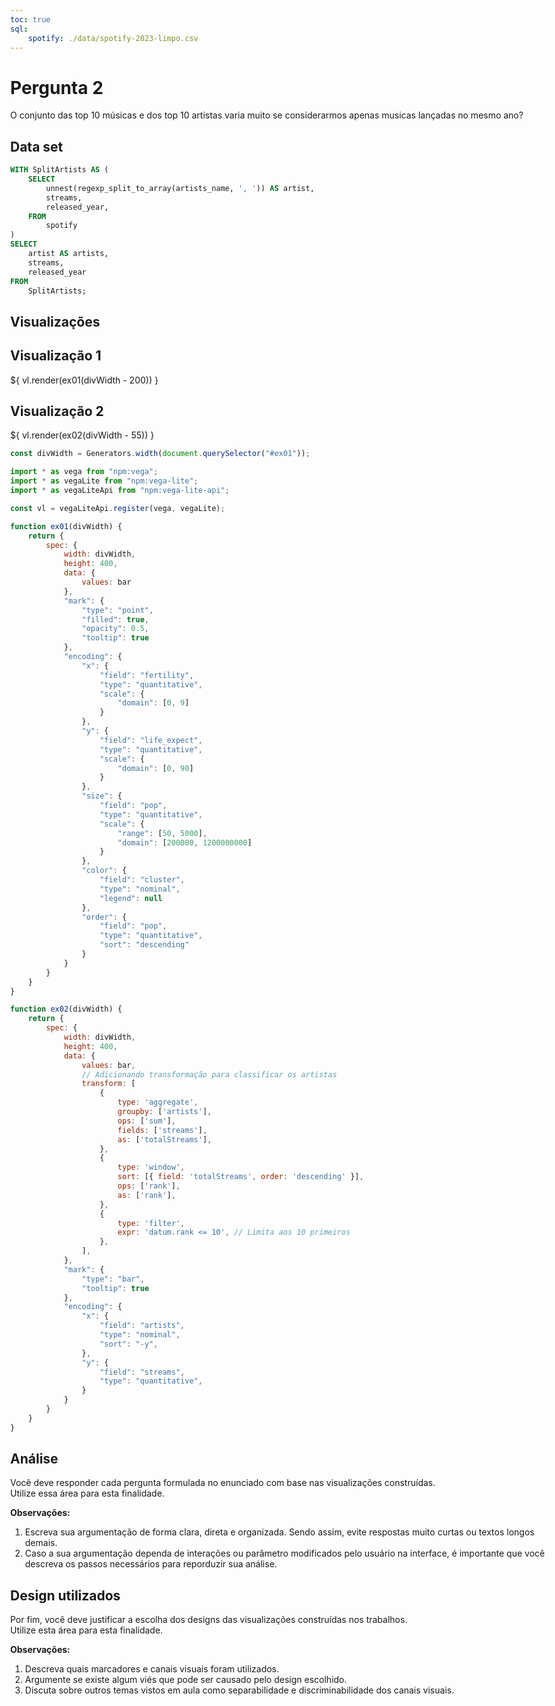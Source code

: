 ```yaml
---
toc: true
sql:
    spotify: ./data/spotify-2023-limpo.csv
---
```


<style>
    body, div, p, li, ol { max-width: none; }
</style>

# Pergunta 2
O conjunto das top 10 músicas e dos top 10 artistas varia muito se considerarmos apenas musicas lançadas no mesmo ano?

## Data set

```sql id = bar display
WITH SplitArtists AS (
    SELECT 
        unnest(regexp_split_to_array(artists_name, ', ')) AS artist,
        streams,
        released_year,
    FROM 
        spotify
)
SELECT 
    artist AS artists,
    streams,
    released_year
FROM 
    SplitArtists;
```
## Visualizações

<div class="grid grid-cols-2">
    <div id="ex01" class="card grid-colspan-2" >
        <h2 class="title">Visualização 1</h2>
        <div style="width: 100%; margin-top: 15px;">
            ${ vl.render(ex01(divWidth - 200)) }
        </div>
    </div>
    <div id="ex02" class="card grid-colspan-2">
        <h2>Visualização 2</h2>
        <div style="width: 100%; margin-top: 15px;">
            ${ vl.render(ex02(divWidth - 55)) }
        </div>
    </div>
</div>

<!--Tamanho dos cards. Caso vcs usem cards de multiplos tamanhos, 
    será necessário criar um generator para cada classe de card.
-->
```js
const divWidth = Generators.width(document.querySelector("#ex01"));

```

```js
import * as vega from "npm:vega";
import * as vegaLite from "npm:vega-lite";
import * as vegaLiteApi from "npm:vega-lite-api";

const vl = vegaLiteApi.register(vega, vegaLite);

function ex01(divWidth) {
    return {
        spec: {
            width: divWidth,
            height: 400,
            data: {
                values: bar
            },
            "mark": {
                "type": "point",
                "filled": true,
                "opacity": 0.5,
                "tooltip": true
            },
            "encoding": {
                "x": {
                    "field": "fertility",
                    "type": "quantitative",
                    "scale": {
                        "domain": [0, 9]
                    }
                },
                "y": {
                    "field": "life_expect",
                    "type": "quantitative",
                    "scale": {
                        "domain": [0, 90]
                    }
                },
                "size": {
                    "field": "pop",
                    "type": "quantitative",
                    "scale": {
                        "range": [50, 5000],
                        "domain": [200000, 1200000000]
                    }
                },
                "color": {
                    "field": "cluster",
                    "type": "nominal",
                    "legend": null
                },
                "order": {
                    "field": "pop",
                    "type": "quantitative",
                    "sort": "descending"
                }
            }
        }
    }
}

function ex02(divWidth) {
    return {
        spec: {
            width: divWidth,
            height: 400,
            data: {
                values: bar,
                // Adicionando transformação para classificar os artistas
                transform: [
                    {
                        type: 'aggregate',
                        groupby: ['artists'],
                        ops: ['sum'],
                        fields: ['streams'],
                        as: ['totalStreams'],
                    },
                    {
                        type: 'window',
                        sort: [{ field: 'totalStreams', order: 'descending' }],
                        ops: ['rank'],
                        as: ['rank'],
                    },
                    {
                        type: 'filter',
                        expr: 'datum.rank <= 10', // Limita aos 10 primeiros
                    },
                ],
            },
            "mark": {
                "type": "bar",
                "tooltip": true
            },
            "encoding": {
                "x": {
                    "field": "artists",
                    "type": "nominal",
                    "sort": "-y",
                },
                "y": {
                    "field": "streams",
                    "type": "quantitative",
                }
            }
        }
    }
}

```


## Análise
Você deve responder cada pergunta formulada no enunciado com base nas visualizações construídas.  
Utilize essa área para esta finalidade.

**Observações:**
1. Escreva sua argumentação de forma clara, direta e organizada. Sendo assim, evite respostas muito curtas ou textos longos demais.
2. Caso a sua argumentação dependa de interações ou parâmetro modificados pelo usuário na interface, é importante que você descreva os passos necessários para reporduzir sua análise.

## Design utilizados
Por fim, você deve justificar a escolha dos designs das visualizações construídas nos trabalhos.  
Utilize esta área para esta finalidade.

**Observações:**
1. Descreva quais marcadores e canais visuais foram utilizados.
2. Argumente se existe algum viés que pode ser causado pelo design escolhido.
3. Discuta sobre outros temas vistos em aula como separabilidade e discriminabilidade dos canais visuais.